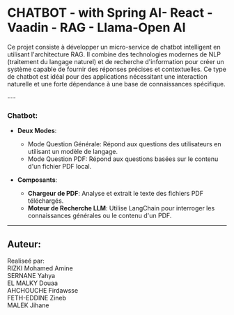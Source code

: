 <h1>CHATBOT - with Spring AI- React - Vaadin - RAG - Llama-Open AI</h1>

<p>Ce projet consiste à développer un micro-service de chatbot intelligent en utilisant l'architecture RAG. Il combine des technologies modernes de NLP (traitement du langage naturel) et de recherche d'information pour créer un système capable de fournir des réponses précises et contextuelles. Ce type de chatbot est idéal pour des applications nécessitant une interaction naturelle et une forte dépendance à une base de connaissances spécifique.</p>
---

### Chatbot:
- **Deux Modes**:
  - Mode Question Générale: Répond aux questions des utilisateurs en utilisant un modèle de langage.
  - Mode Question PDF: Répond aux questions basées sur le contenu d'un fichier PDF local.
    
  

- **Composants**:
  - **Chargeur de PDF**: Analyse et extrait le texte des fichiers PDF téléchargés.
  - **Moteur de Recherche LLM**: Utilise LangChain pour interroger les connaissances générales ou le contenu d'un PDF.

----
Auteur:
----
Realiseé par: <br>
RIZKI Mohamed Amine <br>
SERNANE Yahya <br>
EL MALKY Douaa <br>
AHCHOUCHE Firdawsse <br>
FETH-EDDINE Zineb <br>
MALEK Jihane <br>
